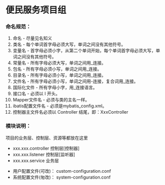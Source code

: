 # 便民服务项目组

### 命名规范：
1.  命名 - 尽量见名知义
2.  类名 - 每个单词首字母必须大写，单词之间没有其他符号。
3.  变量名 - 首字母必须小字，从第二个单词开始，每个单词首字母必须大写，单词之间没有其他符号。
4.  常量名 - 所有字母必须大写，单词之间用_连接。
5.  包名 - 所有字母必须小写，单词之间用_连接。
6.  目录名 - 所有字母必须小写，单词之间用_连接。
7.  文件名 - 所有字母必须小写，单词之间用-连接，复合词用_连接。
8.  国际化文件 - 所有字母小字，用_连接语言。
9.  接口名 - 必须以 I 开头。
10. Mapper文件名 - 必须与类的主名一样。
11. ibatis配置文件名 - 必须是mybatis_config.xml。
12. 控制器主文件名必须以 Controller 结尾，即：XxxController

### 模块说明：
项目的业务层、控制层、资源等都放在这里

* xxx.xxx.controller 控制层[控制器]
* xxx.xxx.listener 控制层[监听器]
* xxx.xxx.service 业务层

- 用户配置文件(可改)： custom-configuration.conf
- 系统配置文件(匆改)： system-configuration.conf



